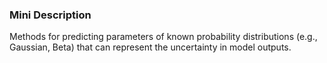 ### Mini Description

Methods for predicting parameters of known probability distributions (e.g., Gaussian, Beta) that can represent the uncertainty in model outputs.
